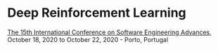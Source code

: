# Deep Reinforcement Learning
[The 15th International Conference on Software Engineering Advances](https://www.iaria.org/conferences2020/ProgramICSEA20.html), October 18, 2020 to October 22, 2020 - Porto, Portugal
